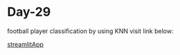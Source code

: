 # Day-29
football player classification by using KNN visit link below:

[streamlitApp](https://football-app-kxkjcin4zvihqz3efubyqv.streamlit.app/)

